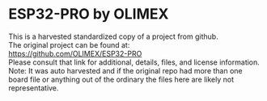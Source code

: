 
# ESP32-PRO by OLIMEX  
This is a harvested standardized copy of a project from github.  
The original project can be found at:  
https://github.com/OLIMEX/ESP32-PRO  
Please consult that link for additional, details, files, and license information.  
Note: It was auto harvested and if the original repo had more than one board file or anything out of the ordinary the files here are likely not representative.  
    